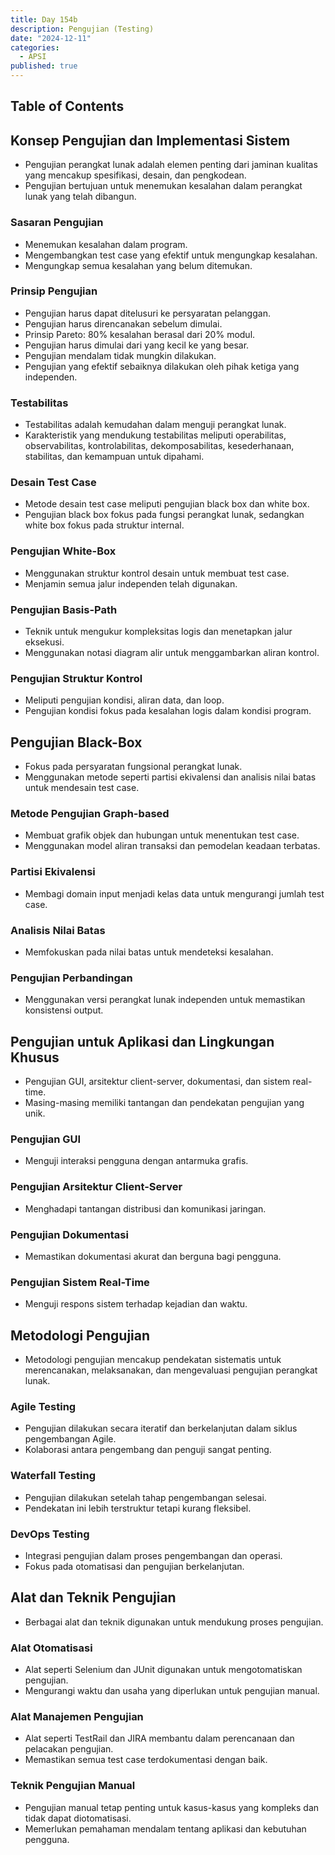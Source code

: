 ```yaml
---
title: Day 154b
description: Pengujian (Testing)
date: "2024-12-11"
categories:
  - APSI
published: true
---
```


## Table of Contents

## Konsep Pengujian dan Implementasi Sistem

- Pengujian perangkat lunak adalah elemen penting dari jaminan kualitas yang mencakup spesifikasi, desain, dan pengkodean.
- Pengujian bertujuan untuk menemukan kesalahan dalam perangkat lunak yang telah dibangun.

### Sasaran Pengujian

- Menemukan kesalahan dalam program.
- Mengembangkan test case yang efektif untuk mengungkap kesalahan.
- Mengungkap semua kesalahan yang belum ditemukan.

### Prinsip Pengujian

- Pengujian harus dapat ditelusuri ke persyaratan pelanggan.
- Pengujian harus direncanakan sebelum dimulai.
- Prinsip Pareto: 80% kesalahan berasal dari 20% modul.
- Pengujian harus dimulai dari yang kecil ke yang besar.
- Pengujian mendalam tidak mungkin dilakukan.
- Pengujian yang efektif sebaiknya dilakukan oleh pihak ketiga yang independen.

### Testabilitas

- Testabilitas adalah kemudahan dalam menguji perangkat lunak.
- Karakteristik yang mendukung testabilitas meliputi operabilitas, observabilitas, kontrolabilitas, dekomposabilitas, kesederhanaan, stabilitas, dan kemampuan untuk dipahami.

### Desain Test Case

- Metode desain test case meliputi pengujian black box dan white box.
- Pengujian black box fokus pada fungsi perangkat lunak, sedangkan white box fokus pada struktur internal.

### Pengujian White-Box

- Menggunakan struktur kontrol desain untuk membuat test case.
- Menjamin semua jalur independen telah digunakan.

### Pengujian Basis-Path

- Teknik untuk mengukur kompleksitas logis dan menetapkan jalur eksekusi.
- Menggunakan notasi diagram alir untuk menggambarkan aliran kontrol.

### Pengujian Struktur Kontrol

- Meliputi pengujian kondisi, aliran data, dan loop.
- Pengujian kondisi fokus pada kesalahan logis dalam kondisi program.

## Pengujian Black-Box

- Fokus pada persyaratan fungsional perangkat lunak.
- Menggunakan metode seperti partisi ekivalensi dan analisis nilai batas untuk mendesain test case.

### Metode Pengujian Graph-based

- Membuat grafik objek dan hubungan untuk menentukan test case.
- Menggunakan model aliran transaksi dan pemodelan keadaan terbatas.

### Partisi Ekivalensi

- Membagi domain input menjadi kelas data untuk mengurangi jumlah test case.

### Analisis Nilai Batas

- Memfokuskan pada nilai batas untuk mendeteksi kesalahan.

### Pengujian Perbandingan

- Menggunakan versi perangkat lunak independen untuk memastikan konsistensi output.

## Pengujian untuk Aplikasi dan Lingkungan Khusus

- Pengujian GUI, arsitektur client-server, dokumentasi, dan sistem real-time.
- Masing-masing memiliki tantangan dan pendekatan pengujian yang unik.

### Pengujian GUI

- Menguji interaksi pengguna dengan antarmuka grafis.

### Pengujian Arsitektur Client-Server

- Menghadapi tantangan distribusi dan komunikasi jaringan.

### Pengujian Dokumentasi

- Memastikan dokumentasi akurat dan berguna bagi pengguna.

### Pengujian Sistem Real-Time

- Menguji respons sistem terhadap kejadian dan waktu.

## Metodologi Pengujian

- Metodologi pengujian mencakup pendekatan sistematis untuk merencanakan, melaksanakan, dan mengevaluasi pengujian perangkat lunak.

### Agile Testing

- Pengujian dilakukan secara iteratif dan berkelanjutan dalam siklus pengembangan Agile.
- Kolaborasi antara pengembang dan penguji sangat penting.

### Waterfall Testing

- Pengujian dilakukan setelah tahap pengembangan selesai.
- Pendekatan ini lebih terstruktur tetapi kurang fleksibel.

### DevOps Testing

- Integrasi pengujian dalam proses pengembangan dan operasi.
- Fokus pada otomatisasi dan pengujian berkelanjutan.

## Alat dan Teknik Pengujian

- Berbagai alat dan teknik digunakan untuk mendukung proses pengujian.

### Alat Otomatisasi

- Alat seperti Selenium dan JUnit digunakan untuk mengotomatiskan pengujian.
- Mengurangi waktu dan usaha yang diperlukan untuk pengujian manual.

### Alat Manajemen Pengujian

- Alat seperti TestRail dan JIRA membantu dalam perencanaan dan pelacakan pengujian.
- Memastikan semua test case terdokumentasi dengan baik.

### Teknik Pengujian Manual

- Pengujian manual tetap penting untuk kasus-kasus yang kompleks dan tidak dapat diotomatisasi.
- Memerlukan pemahaman mendalam tentang aplikasi dan kebutuhan pengguna.
